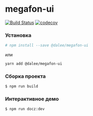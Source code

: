 # megafon-ui

[![Build Status](https://travis-ci.org/Dalee/megafon-ui.svg?branch=master)](https://travis-ci.org/Dalee/megafon-ui)
[![codecov](https://codecov.io/gh/Dalee/megafon-ui/branch/master/graph/badge.svg)](https://codecov.io/gh/Dalee/megafon-ui)

### Установка

```bash
# npm install --save @dalee/megafon-ui
```

или

```bash
yarn add @dalee/megafon-ui
```

### Сборка проекта

```bash
$ npm run build
```

### Интерактивное демо

```bash
$ npm run docz:dev
```
